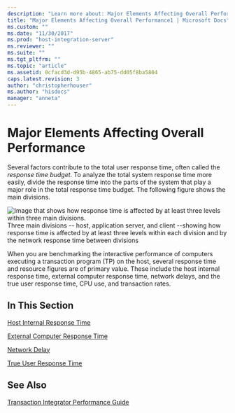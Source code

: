```yaml
---
description: "Learn more about: Major Elements Affecting Overall Performance"
title: "Major Elements Affecting Overall Performance1 | Microsoft Docs"
ms.custom: ""
ms.date: "11/30/2017"
ms.prod: "host-integration-server"
ms.reviewer: ""
ms.suite: ""
ms.tgt_pltfrm: ""
ms.topic: "article"
ms.assetid: 0cfacd3d-d95b-4865-ab75-dd05f8ba5804
caps.latest.revision: 3
author: "christopherhouser"
ms.author: "hisdocs"
manager: "anneta"
---
```

# Major Elements Affecting Overall Performance
Several factors contribute to the total user response time, often called the *response time budget*. To analyze the total system response time more easily, divide the response time into the parts of the system that play a major role in the total response time budget. The following figure shows the main divisions.  
  
 ![Image that shows how response time is affected by at least three levels within three main divisions.](../core/media/his-ti25.gif "his_ti25")  
Three main divisions -- host, application server, and client --showing how response time is affected by at least three levels within each division and by the network response time between divisions  
  
 When you are benchmarking the interactive performance of computers executing a transaction program (TP) on the host, several response time and resource figures are of primary value. These include the host internal response time, external computer response time, network delays, and the true user response time, CPU use, and transaction rates.  
  
## In This Section  
 [Host Internal Response Time](../core/host-internal-response-time1.md)  
  
 [External Computer Response Time](../core/external-computer-response-time1.md)  
  
 [Network Delay](../core/network-delay1.md)  
  
 [True User Response Time](../core/true-user-response-time2.md)  
  
## See Also  
 [Transaction Integrator Performance Guide](../core/transaction-integrator-performance-guide1.md)
